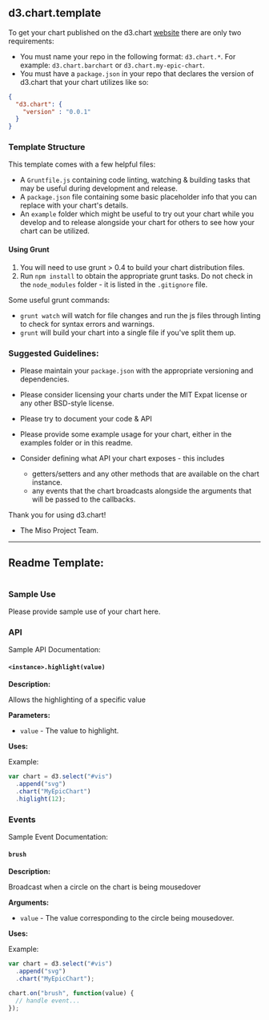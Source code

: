 ## d3.chart.template

To get your chart published on the d3.chart [website](http://misoproject.com/d3-chart/charts.html) there are only two requirements:

* You must name your repo in the following format: `d3.chart.*`. For example: `d3.chart.barchart` or `d3.chart.my-epic-chart`. 
* You must have a `package.json` in your repo that declares the version of d3.chart that your chart utilizes like so:

```json
{
  "d3.chart": {
    "version" : "0.0.1"
  }
}
```

### Template Structure

This template comes with a few helpful files:

* A `Gruntfile.js` containing code linting, watching & building tasks that may be useful during development and release.
* A `package.json` file containing some basic placeholder info that you can replace with your chart's details.
* An `example` folder which might be useful to try out your chart while you develop and to release alongside 
your chart for others to see how your chart can be utilized.


#### Using Grunt

1. You will need to use grunt > 0.4 to build your chart distribution files.
2. Run `npm install` to obtain the appropriate grunt tasks. Do not check in the `node_modules` folder - it is listed in the `.gitignore` file.

Some useful grunt commands:

* `grunt watch` will watch for file changes and run the js files through linting to check for syntax errors and warnings.
* `grunt` will build your chart into a single file if you've split them up.

### Suggested Guidelines:

* Please maintain your `package.json` with the appropriate versioning and dependencies.

* Please consider licensing your charts under the MIT Expat license or any other BSD-style license. 

* Please try to document your code & API

* Please provide some example usage for your chart, either in the examples folder or in this readme.

* Consider defining what API your chart exposes - this includes
  * getters/setters and any other methods that are available on the chart instance.
  * any events that the chart broadcasts alongside the arguments that will be passed to the callbacks.

Thank you for using d3.chart!
- The Miso Project Team.

---------

## Readme Template:

# <Chart name>

<Description goes here>

### Sample Use

Please provide sample use of your chart here.

### API

Sample API Documentation:

#### `<instance>.highlight(value)`

**Description:**

Allows the highlighting of a specific value

**Parameters:**

* `value` - The value to highlight.

**Uses:**

Example:

```javascript
var chart = d3.select("#vis")
  .append("svg")
  .chart("MyEpicChart")
  .higlight(12);
```

### Events

Sample Event Documentation:

#### `brush`

**Description:**

Broadcast when a circle on the chart is being mousedover

**Arguments:**

* `value` - The value corresponding to the circle being mousedover.

**Uses:**

Example:

```javascript
var chart = d3.select("#vis")
  .append("svg")
  .chart("MyEpicChart");

chart.on("brush", function(value) {
  // handle event...
});
```
